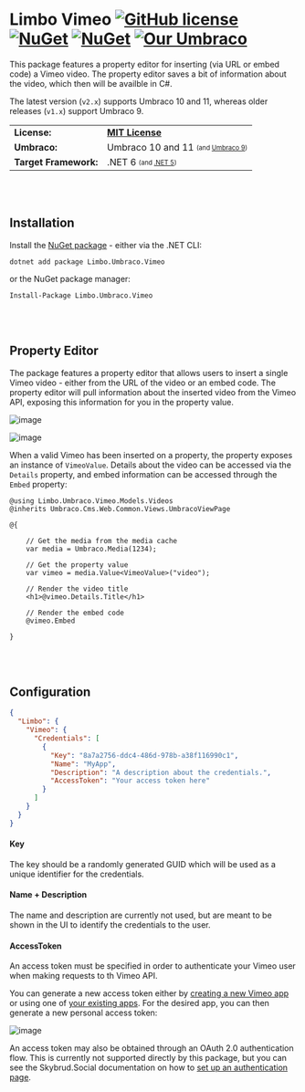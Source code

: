 # Limbo Vimeo [![GitHub license](https://img.shields.io/badge/license-MIT-blue.svg)](LICENSE.md) [![NuGet](https://img.shields.io/nuget/v/Limbo.Umbraco.Vimeo.svg)](https://www.nuget.org/packages/Limbo.Umbraco.Vimeo) [![NuGet](https://img.shields.io/nuget/dt/Limbo.Umbraco.Vimeo.svg)](https://www.nuget.org/packages/Limbo.Umbraco.Vimeo) [![Our Umbraco](https://img.shields.io/badge/our-umbraco-%233544B1)](https://our.umbraco.com/packages/backoffice-extensions/limbo-vimeo/)

This package features a property editor for inserting (via URL or embed code) a Vimeo video. The property editor saves a bit of information about the video, which then will be availble in C#.

The latest version (`v2.x`) supports Umbraco 10 and 11, whereas older releases (`v1.x`) support Umbraco 9.

<table>
  <tr>
    <td><strong>License:</strong></td>
    <td><a href="./LICENSE.md"><strong>MIT License</strong></a></td>
  </tr>
  <tr>
    <td><strong>Umbraco:</strong></td>
    <td>
      Umbraco 10 and 11
      <sub><sup>(and <a href="https://github.com/limbo-works/Limbo.Umbraco.Vimeo/tree/v1/main">Umbraco 9</a>)</sup></sub>
    </td>
  </tr>
  <tr>
    <td><strong>Target Framework:</strong></td>
    <td>
      .NET 6
      <sub><sup>(and <a href="https://github.com/limbo-works/Limbo.Umbraco.Vimeo/tree/v1/main">.NET 5</a>)</sup></sub>
    </td>
  </tr>
</table>





<br /><br />

## Installation

Install the <a href="https://www.nuget.org/packages/Limbo.Umbraco.Vimeo/2.0.0" target="_blank">NuGet package</a> - either via the .NET CLI:

```
dotnet add package Limbo.Umbraco.Vimeo
```

or the NuGet package manager:

```
Install-Package Limbo.Umbraco.Vimeo
```





<br /><br />

## Property Editor

The package features a property editor that allows users to insert a single Vimeo video - either from the URL of the video or an embed code. The property editor will pull information about the inserted video from the Vimeo API, exposing this information for you in the property value.

![image](https://user-images.githubusercontent.com/3634580/159897092-715b3f00-1516-4c62-be4d-923b0275606f.png)

![image](https://user-images.githubusercontent.com/3634580/159897124-2d9d8f00-a275-429d-991a-50778089b19b.png)

When a valid Vimeo has been inserted on a property, the property exposes an instance of `VimeoValue`. Details about the video can be accessed via the `Details` property, and embed information can be accessed through the `Embed` property:

```cshtml
@using Limbo.Umbraco.Vimeo.Models.Videos
@inherits Umbraco.Cms.Web.Common.Views.UmbracoViewPage

@{

    // Get the media from the media cache
    var media = Umbraco.Media(1234);

    // Get the property value
    var vimeo = media.Value<VimeoValue>("video");

    // Render the video title
    <h1>@vimeo.Details.Title</h1>

    // Render the embed code
    @vimeo.Embed

}
```

<br /><br />

## Configuration

```json
{
  "Limbo": {
    "Vimeo": {
      "Credentials": [
        {
          "Key": "8a7a2756-ddc4-486d-978b-a38f116990c1",
          "Name": "MyApp",
          "Description": "A description about the credentials.",
          "AccessToken": "Your access token here"
        }
      ]
    }
  }
}
```

#### Key
The key should be a randomly generated GUID which will be used as a unique identifier for the credentials.

#### Name + Description
The name and description are currently not used, but are meant to be shown in the UI to identify the credentials to the user.

#### AccessToken
An access token must be specified in order to authenticate your Vimeo user when making requests to th Vimeo API.

You can generate a new access token either by [creating a new Vimeo app](https://developer.vimeo.com/apps/new) or using one of [your existing apps](https://developer.vimeo.com/apps). For the desired app, you can then generate a new personal access token:

![image](https://user-images.githubusercontent.com/3634580/159975720-7541ddce-f59e-4ac9-9a31-fcfa03c97e03.png)

An access token may also be obtained through an OAuth 2.0 authentication flow. This is currently not supported directly by this package, 
but you can see the Skybrud.Social documentation on how to [set up an authentication page](https://social.skybrud.dk/vimeo/authentication/setting-up-an-authentication-page/).

